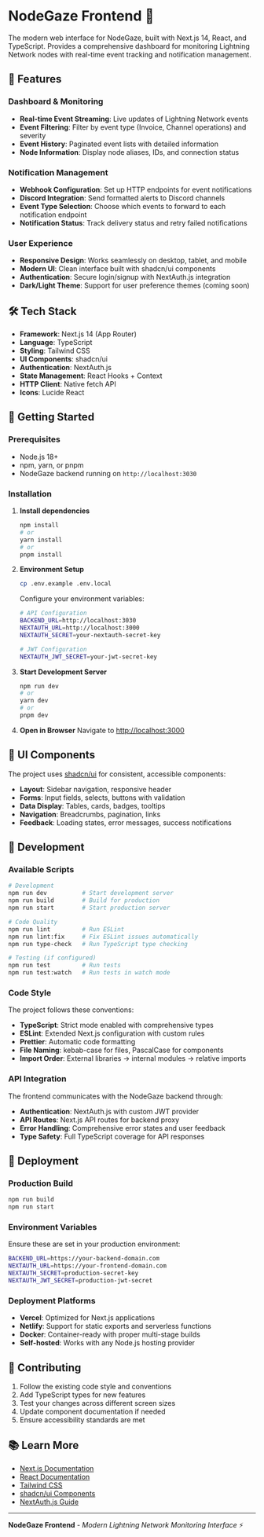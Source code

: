 # NodeGaze Frontend 🎯

The modern web interface for NodeGaze, built with Next.js 14, React, and TypeScript. Provides a comprehensive dashboard for monitoring Lightning Network nodes with real-time event tracking and notification management.

## 🚀 Features

### Dashboard & Monitoring

- **Real-time Event Streaming**: Live updates of Lightning Network events
- **Event Filtering**: Filter by event type (Invoice, Channel operations) and severity
- **Event History**: Paginated event lists with detailed information
- **Node Information**: Display node aliases, IDs, and connection status

### Notification Management

- **Webhook Configuration**: Set up HTTP endpoints for event notifications
- **Discord Integration**: Send formatted alerts to Discord channels
- **Event Type Selection**: Choose which events to forward to each notification endpoint
- **Notification Status**: Track delivery status and retry failed notifications

### User Experience

- **Responsive Design**: Works seamlessly on desktop, tablet, and mobile
- **Modern UI**: Clean interface built with shadcn/ui components
- **Authentication**: Secure login/signup with NextAuth.js integration
- **Dark/Light Theme**: Support for user preference themes (coming soon)

## 🛠️ Tech Stack

- **Framework**: Next.js 14 (App Router)
- **Language**: TypeScript
- **Styling**: Tailwind CSS
- **UI Components**: shadcn/ui
- **Authentication**: NextAuth.js
- **State Management**: React Hooks + Context
- **HTTP Client**: Native fetch API
- **Icons**: Lucide React

## 🚀 Getting Started

### Prerequisites

- Node.js 18+
- npm, yarn, or pnpm
- NodeGaze backend running on `http://localhost:3030`

### Installation

1. **Install dependencies**

   ```bash
   npm install
   # or
   yarn install
   # or
   pnpm install
   ```

2. **Environment Setup**

   ```bash
   cp .env.example .env.local
   ```

   Configure your environment variables:

   ```bash
   # API Configuration
   BACKEND_URL=http://localhost:3030
   NEXTAUTH_URL=http://localhost:3000
   NEXTAUTH_SECRET=your-nextauth-secret-key
   
   # JWT Configuration
   NEXTAUTH_JWT_SECRET=your-jwt-secret-key
   ```

3. **Start Development Server**

   ```bash
   npm run dev
   # or
   yarn dev
   # or
   pnpm dev
   ```

4. **Open in Browser**
   Navigate to [http://localhost:3000](http://localhost:3000)

## 🎨 UI Components

The project uses [shadcn/ui](https://ui.shadcn.com/) for consistent, accessible components:

- **Layout**: Sidebar navigation, responsive header
- **Forms**: Input fields, selects, buttons with validation
- **Data Display**: Tables, cards, badges, tooltips
- **Navigation**: Breadcrumbs, pagination, links
- **Feedback**: Loading states, error messages, success notifications

## 🔧 Development

### Available Scripts

```bash
# Development
npm run dev          # Start development server
npm run build        # Build for production
npm run start        # Start production server

# Code Quality
npm run lint         # Run ESLint
npm run lint:fix     # Fix ESLint issues automatically
npm run type-check   # Run TypeScript type checking

# Testing (if configured)
npm run test         # Run tests
npm run test:watch   # Run tests in watch mode
```

### Code Style

The project follows these conventions:

- **TypeScript**: Strict mode enabled with comprehensive types
- **ESLint**: Extended Next.js configuration with custom rules
- **Prettier**: Automatic code formatting
- **File Naming**: kebab-case for files, PascalCase for components
- **Import Order**: External libraries → internal modules → relative imports

### API Integration

The frontend communicates with the NodeGaze backend through:

- **Authentication**: NextAuth.js with custom JWT provider
- **API Routes**: Next.js API routes for backend proxy
- **Error Handling**: Comprehensive error states and user feedback
- **Type Safety**: Full TypeScript coverage for API responses

## 🚢 Deployment

### Production Build

```bash
npm run build
npm run start
```

### Environment Variables

Ensure these are set in your production environment:

```bash
BACKEND_URL=https://your-backend-domain.com
NEXTAUTH_URL=https://your-frontend-domain.com
NEXTAUTH_SECRET=production-secret-key
NEXTAUTH_JWT_SECRET=production-jwt-secret
```

### Deployment Platforms

- **Vercel**: Optimized for Next.js applications
- **Netlify**: Support for static exports and serverless functions
- **Docker**: Container-ready with proper multi-stage builds
- **Self-hosted**: Works with any Node.js hosting provider

## 🤝 Contributing

1. Follow the existing code style and conventions
2. Add TypeScript types for new features
3. Test your changes across different screen sizes
4. Update component documentation if needed
5. Ensure accessibility standards are met

## 📚 Learn More

- [Next.js Documentation](https://nextjs.org/docs)
- [React Documentation](https://react.dev)
- [Tailwind CSS](https://tailwindcss.com/docs)
- [shadcn/ui Components](https://ui.shadcn.com)
- [NextAuth.js Guide](https://next-auth.js.org)

---

**NodeGaze Frontend** - *Modern Lightning Network Monitoring Interface* ⚡
